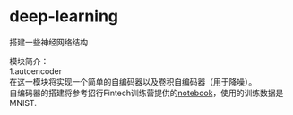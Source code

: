 # deep-learning
搭建一些神经网络结构 

模块简介：  
1.autoencoder  
在这一模块将实现一个简单的自编码器以及卷积自编码器（用于降噪）。  
自编码器的搭建将参考招行Fintech训练营提供的[notebook](https://github.com/udacity/deep-learning/blob/master/autoencoder/Simple_Autoencoder.ipynb)，使用的训练数据是MNIST.
